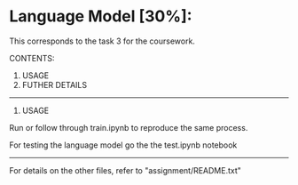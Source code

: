 # Language Model [30%]:

This corresponds to the task 3 for the coursework. 

CONTENTS:
1. USAGE
2. FUTHER DETAILS
---------------------------------------------------------------------------------------------
1. USAGE

Run or follow through train.ipynb to reproduce the same process. 

For testing the language model go the the test.ipynb notebook

---------------------------------------------------------------------------------------------

For details on the other files, refer to "assignment/README.txt" 

